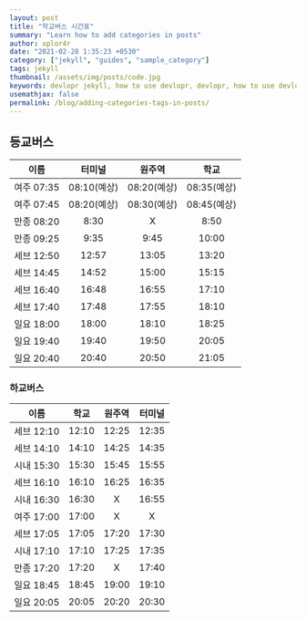 ```yaml
---
layout: post
title: "학교버스 시간표"
summary: "Learn how to add categories in posts"
author: xplor4r
date: "2021-02-28 1:35:23 +0530"
category: ["jekyll", "guides", "sample_category"]
tags: jekyll
thumbnail: /assets/img/posts/code.jpg
keywords: devlopr jekyll, how to use devlopr, devlopr, how to use devlopr-jekyll, devlopr-jekyll tutorial,best jekyll themes, multi categories and tags
usemathjax: false
permalink: /blog/adding-categories-tags-in-posts/
---
```


<style type="text/css">
  p {
    border: 1px solid black;
  }
</style>

## 등교버스

|    이름    |   터미널    |   원주역    |    학교     |
| :--------: | :---------: | :---------: | :---------: |
| 여주 07:35 | 08:10(예상) | 08:20(예상) | 08:35(예상) |
| 여주 07:45 | 08:20(예상) | 08:30(예상) | 08:45(예상) |
| 만종 08:20 |    8:30     |      X      |    8:50     |
| 만종 09:25 |    9:35     |    9:45     |    10:00    |
| 세브 12:50 |    12:57    |    13:05    |    13:20    |
| 세브 14:45 |    14:52    |    15:00    |    15:15    |
| 세브 16:40 |    16:48    |    16:55    |    17:10    |
| 세브 17:40 |    17:48    |    17:55    |    18:10    |
| 일요 18:00 |    18:00    |    18:10    |    18:25    |
| 일요 19:40 |    19:40    |    19:50    |    20:05    |
| 일요 20:40 |    20:40    |    20:50    |    21:05    |

### 하교버스

|    이름    | 학교  | 원주역 | 터미널 |
| :--------: | :---: | :----: | :----: |
| 세브 12:10 | 12:10 | 12:25  | 12:35  |
| 세브 14:10 | 14:10 | 14:25  | 14:35  |
| 시내 15:30 | 15:30 | 15:45  | 15:55  |
| 세브 16:10 | 16:10 | 16:25  | 16:35  |
| 시내 16:30 | 16:30 |   X    | 16:55  |
| 여주 17:00 | 17:00 |   X    |   X    |
| 세브 17:05 | 17:05 | 17:20  | 17:30  |
| 시내 17:10 | 17:10 | 17:25  | 17:35  |
| 만종 17:20 | 17:20 |   X    | 17:40  |
| 일요 18:45 | 18:45 | 19:00  | 19:10  |
| 일요 20:05 | 20:05 | 20:20  | 20:30  |
